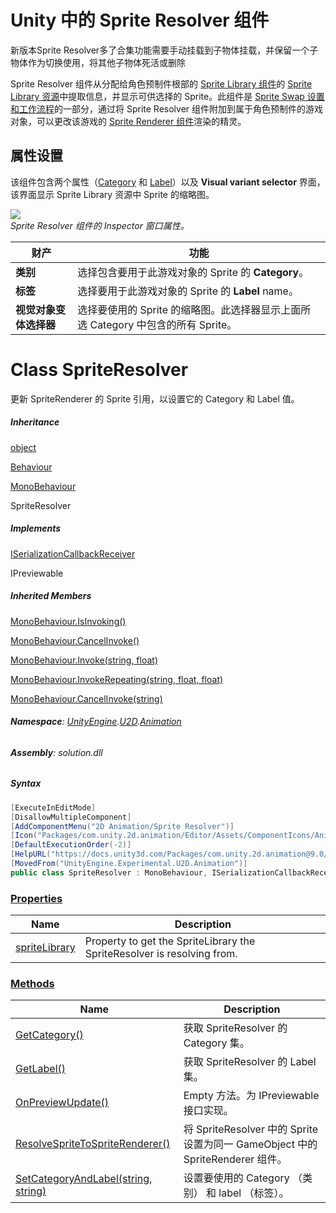 # Unity 中的 Sprite Resolver 组件
新版本Sprite Resolver多了合集功能需要手动挂载到子物体挂载，并保留一个子物体作为切换使用，将其他子物体死活或删除

Sprite Resolver 组件从分配给角色预制件根部的 [Sprite Library 组件](https://docs.unity.cn/Packages/com.unity.2d.animation@9.0/manual/SL-component.html)的 [Sprite Library 资源](https://docs.unity.cn/Packages/com.unity.2d.animation@9.0/manual/SL-Asset.html)中提取信息，并显示可供选择的 Sprite。此组件是 [Sprite Swap 设置和工作流程](https://docs.unity.cn/Packages/com.unity.2d.animation@9.0/manual/SpriteSwapSetup.html)的一部分，通过将 Sprite Resolver 组件附加到属于角色预制件的游戏对象，可以更改该游戏的 [Sprite Renderer 组件](https://docs.unity.cn/Manual/class-SpriteRenderer.html)渲染的精灵。

## 属性设置

该组件包含两个属性（[Category](https://docs.unity.cn/Packages/com.unity.2d.animation@9.0/manual/SL-Editor.html#categories) 和 [Label](https://docs.unity.cn/Packages/com.unity.2d.animation@9.0/manual/SL-Editor.html#labels)）以及 **Visual variant selector** 界面，该界面显示 Sprite Library 资源中 Sprite 的缩略图。

![](https://docs.unity.cn/Packages/com.unity.2d.animation@9.0/manual/images/2D-animation-SResolver-properties.png)  
_Sprite Resolver 组件的 Inspector 窗口属性。_

|财产|功能|
|---|---|
|**类别**|选择包含要用于此游戏对象的 Sprite 的 **Category**。|
|**标签**|选择要用于此游戏对象的 Sprite 的 **Label** name。|
|**视觉对象变体选择器**|选择要使用的 Sprite 的缩略图。此选择器显示上面所选 Category 中包含的所有 Sprite。|
# Class SpriteResolver
更新 SpriteRenderer 的 Sprite 引用，以设置它的 Category 和 Label 值。

##### Inheritance

[object](https://learn.microsoft.com/dotnet/api/system.object)

[Behaviour](https://docs.unity3d.com/2022.2/Documentation/ScriptReference/Behaviour.html)

[MonoBehaviour](https://docs.unity3d.com/2022.2/Documentation/ScriptReference/MonoBehaviour.html)

SpriteResolver

##### Implements

[ISerializationCallbackReceiver](https://docs.unity3d.com/2022.2/Documentation/ScriptReference/ISerializationCallbackReceiver.html)

IPreviewable

##### Inherited Members

[MonoBehaviour.IsInvoking()](https://docs.unity3d.com/2022.2/Documentation/ScriptReference/MonoBehaviour.IsInvoking.html)

[MonoBehaviour.CancelInvoke()](https://docs.unity3d.com/2022.2/Documentation/ScriptReference/MonoBehaviour.CancelInvoke.html)

[MonoBehaviour.Invoke(string, float)](https://learn.microsoft.com/dotnet/api/system.string)

[MonoBehaviour.InvokeRepeating(string, float, float)](https://learn.microsoft.com/dotnet/api/system.string)

[MonoBehaviour.CancelInvoke(string)](https://learn.microsoft.com/dotnet/api/system.string)

###### **Namespace**: [UnityEngine](https://docs.unity3d.com/Packages/com.unity.2d.animation@9.0/api/UnityEngine.html).[U2D](https://docs.unity3d.com/Packages/com.unity.2d.animation@9.0/api/UnityEngine.U2D.html).[Animation](https://docs.unity3d.com/Packages/com.unity.2d.animation@9.0/api/UnityEngine.U2D.Animation.html)

###### **Assembly**: solution.dll

##### Syntax

```csharp
[ExecuteInEditMode]
[DisallowMultipleComponent]
[AddComponentMenu("2D Animation/Sprite Resolver")]
[Icon("Packages/com.unity.2d.animation/Editor/Assets/ComponentIcons/Animation.SpriteResolver.png")]
[DefaultExecutionOrder(-2)]
[HelpURL("https://docs.unity3d.com/Packages/com.unity.2d.animation@9.0/manual/SL-Resolver.html")]
[MovedFrom("UnityEngine.Experimental.U2D.Animation")]
public class SpriteResolver : MonoBehaviour, ISerializationCallbackReceiver, IPreviewable
```

### [Properties](https://docs.unity3d.com/Packages/com.unity.2d.animation@9.0/api/UnityEngine.U2D.Animation.SpriteResolver.html#properties)

|Name|Description|
|---|---|
|[spriteLibrary](https://docs.unity3d.com/Packages/com.unity.2d.animation@9.0/api/UnityEngine.U2D.Animation.SpriteResolver.spriteLibrary.html#UnityEngine_U2D_Animation_SpriteResolver_spriteLibrary)|Property to get the SpriteLibrary the SpriteResolver is resolving from.|

### [Methods](https://docs.unity3d.com/Packages/com.unity.2d.animation@9.0/api/UnityEngine.U2D.Animation.SpriteResolver.html#methods)

| Name                                                                                                                                                                                                                                                                | Description                                                       |
| ------------------------------------------------------------------------------------------------------------------------------------------------------------------------------------------------------------------------------------------------------------------- | ----------------------------------------------------------------- |
| [GetCategory()](https://docs.unity3d.com/Packages/com.unity.2d.animation@9.0/api/UnityEngine.U2D.Animation.SpriteResolver.GetCategory.html#UnityEngine_U2D_Animation_SpriteResolver_GetCategory)                                                                    | 获取 SpriteResolver 的 Category 集。                                   |
| [GetLabel()](https://docs.unity3d.com/Packages/com.unity.2d.animation@9.0/api/UnityEngine.U2D.Animation.SpriteResolver.GetLabel.html#UnityEngine_U2D_Animation_SpriteResolver_GetLabel)                                                                             | 获取 SpriteResolver 的 Label 集。                                      |
| [OnPreviewUpdate()](https://docs.unity3d.com/Packages/com.unity.2d.animation@9.0/api/UnityEngine.U2D.Animation.SpriteResolver.OnPreviewUpdate.html#UnityEngine_U2D_Animation_SpriteResolver_OnPreviewUpdate)                                                        | Empty 方法。为 IPreviewable 接口实现。                                     |
| [ResolveSpriteToSpriteRenderer()](https://docs.unity3d.com/Packages/com.unity.2d.animation@9.0/api/UnityEngine.U2D.Animation.SpriteResolver.ResolveSpriteToSpriteRenderer.html#UnityEngine_U2D_Animation_SpriteResolver_ResolveSpriteToSpriteRenderer)              | 将 SpriteResolver 中的 Sprite 设置为同一 GameObject 中的 SpriteRenderer 组件。 |
| [SetCategoryAndLabel(string, string)](https://docs.unity3d.com/Packages/com.unity.2d.animation@9.0/api/UnityEngine.U2D.Animation.SpriteResolver.SetCategoryAndLabel.html#UnityEngine_U2D_Animation_SpriteResolver_SetCategoryAndLabel_System_String_System_String_) | 设置要使用的 Category （类别） 和 label （标签）。                                |
